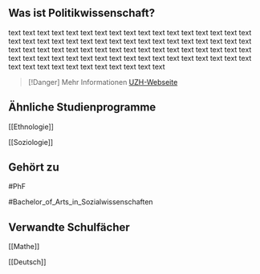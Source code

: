 


## Was ist Politikwissenschaft?
text text text text text text text text text text text text text text text text text text text text text text text text text text text text text text text text text text text text text text text text text text text text text text text text text text text text text text text text text text text text text text text text text text text text text text text text text text text text text text text 
>[!Danger] Mehr Informationen
>[UZH-Webseite](https://www.uzh.ch/cmsssl/de/studies/programs/bachelor/political_science.html)


## Ähnliche Studienprogramme
[[Ethnologie]]

[[Soziologie]]

## Gehört zu 

#PhF

#Bachelor_of_Arts_in_Sozialwissenschaften


## Verwandte Schulfächer
[[Mathe]] 

[[Deutsch]]
